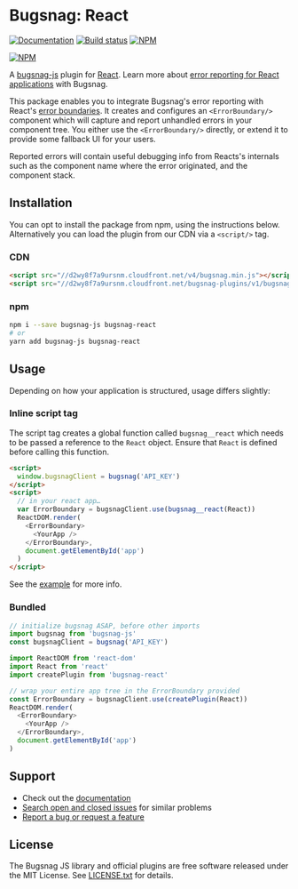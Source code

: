 # Bugsnag: React

[![Documentation](https://img.shields.io/badge/docs-v1-green.svg)](https://docs.bugsnag.com/platforms/browsers/react/)
[![Build status](https://travis-ci.org/bugsnag/bugsnag-react.svg?branch=master)](https://travis-ci.org/bugsnag/bugsnag-react)
[![NPM](https://img.shields.io/npm/v/bugsnag-react.svg)](https://npmjs.org/package/bugsnag-react)

[![NPM](https://nodei.co/npm/bugsnag-react.png?compact=true)](https://npmjs.org/package/bugsnag-react)

A [bugsnag-js](https://github.com/bugsnag/bugsnag-js) plugin for [React](https://reactjs.org/). Learn more about [error reporting for React applications](https://www.bugsnag.com/platforms/react-error-reporting/) with Bugsnag.

This package enables you to integrate Bugsnag's error reporting with React's [error boundaries](https://blog.bugsnag.com/react-16-error-handling/). It creates and configures an `<ErrorBoundary/>` component which will capture and report unhandled errors in your component tree. You either use the `<ErrorBoundary/>` directly, or extend it to provide some fallback UI for your users.

Reported errors will contain useful debugging info from Reacts's internals such as the component name where the error originated, and the component stack.

## Installation

You can opt to install the package from npm, using the instructions below. Alternatively you can load the plugin from our CDN via a `<script/>` tag.

### CDN

```html
<script src="//d2wy8f7a9ursnm.cloudfront.net/v4/bugsnag.min.js"></script>
<script src="//d2wy8f7a9ursnm.cloudfront.net/bugsnag-plugins/v1/bugsnag-react.min.js"></script>
```

### npm

```sh
npm i --save bugsnag-js bugsnag-react
# or
yarn add bugsnag-js bugsnag-react
```

## Usage

Depending on how your application is structured, usage differs slightly:

### Inline script tag

The script tag creates a global function called `bugsnag__react` which needs to be passed a reference to the `React` object. Ensure that `React` is defined before calling this function.

```html
<script>
  window.bugsnagClient = bugsnag('API_KEY')
</script>
<script>
  // in your react app…
  var ErrorBoundary = bugsnagClient.use(bugsnag__react(React))
  ReactDOM.render(
    <ErrorBoundary>
      <YourApp />
    </ErrorBoundary>,
    document.getElementById('app')
  )
</script>
```

See the [example](example) for more info.

### Bundled

```js
// initialize bugsnag ASAP, before other imports
import bugsnag from 'bugsnag-js'
const bugsnagClient = bugsnag('API_KEY')

import ReactDOM from 'react-dom'
import React from 'react'
import createPlugin from 'bugsnag-react'

// wrap your entire app tree in the ErrorBoundary provided
const ErrorBoundary = bugsnagClient.use(createPlugin(React))
ReactDOM.render(
  <ErrorBoundary>
    <YourApp />
  </ErrorBoundary>,
  document.getElementById('app')
)
```

## Support

* Check out the [documentation](https://docs.bugsnag.com/platforms/browsers/)
* [Search open and closed issues](https://github.com/bugsnag/bugsnag-react/issues?q=is%3Aissue) for similar problems
* [Report a bug or request a feature](https://github.com/bugsnag/bugsnag-react/issues/new)

## License

The Bugsnag JS library and official plugins are free software released under the MIT License. See [LICENSE.txt](LICENSE.txt) for details.
